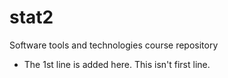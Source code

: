 # stat2
Software tools and technologies course repository

- The 1st line is added here.
This isn't first line.
